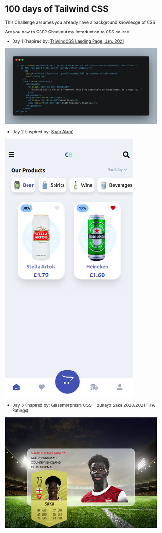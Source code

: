 # 100 days of Tailwind CSS

This Challenge assumes you already have a background knowledge of CSS

Are you new to CSS? Checkout my Introduction to CSS course

- Day 1 (Inspired by: [TaiwindCSS Landing Page, Jan. 2021](https://tailwindcss.com/)

![P1](./code.png)

- Day 2 (Inspired by: [Shah Alam](https://dribbble.com/shots/14093717-Ecommerce-Mobile-App/attachments/5715187))

![P1](./day2/screenshot.png)

- Day 3 (Inspired by: Glassmorphism CSS + Bukayo Saka 2020/2021 FIFA Ratings)

![P1](./day3/screenshot.png)
